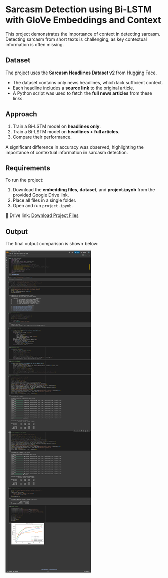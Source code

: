# Sarcasm Detection using Bi-LSTM with GloVe Embeddings and Context

This project demonstrates the importance of context in detecting sarcasm.  
Detecting sarcasm from short texts is challenging, as key contextual information is often missing.  

## Dataset
The project uses the **Sarcasm Headlines Dataset v2** from Hugging Face.  
- The dataset contains only news headlines, which lack sufficient context.  
- Each headline includes a **source link** to the original article.  
- A Python script was used to fetch the **full news articles** from these links.  

## Approach
1. Train a Bi-LSTM model on **headlines only**.  
2. Train a Bi-LSTM model on **headlines + full articles**.  
3. Compare their performance.  

A significant difference in accuracy was observed, highlighting the importance of contextual information in sarcasm detection.

## Requirements
To run the project:  
1. Download the **embedding files**, **dataset**, and **project.ipynb** from the provided Google Drive link.  
2. Place all files in a single folder.  
3. Open and run `project.ipynb`.  

📂 Drive link: [Download Project Files](https://drive.google.com/drive/folders/1bXHSnGsTyOAtM6v0uBPSpXTiIxUqJ-Dx?usp=sharing)

## Output
The final output comparison is shown below:  

![Project Output](output.png)

